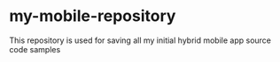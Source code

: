 my-mobile-repository
====================

This repository is used for saving all my initial hybrid mobile app source code samples

